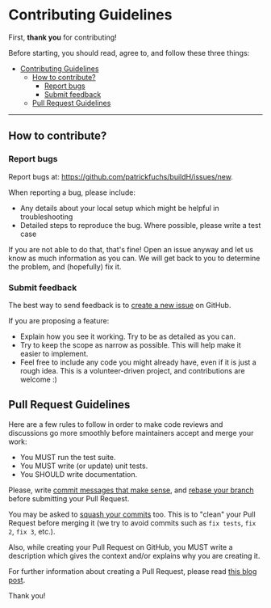 # Contributing Guidelines

First, **thank you** for contributing!

Before starting, you should read, agree to, and follow these three things:

- [Contributing Guidelines](#contributing-guidelines)
  - [How to contribute?](#how-to-contribute)
    - [Report bugs](#report-bugs)
    - [Submit feedback](#submit-feedback)
  - [Pull Request Guidelines](#pull-request-guidelines)

---

## How to contribute?

### Report bugs

Report bugs at: https://github.com/patrickfuchs/buildH/issues/new.

When reporting a bug, please include:

* Any details about your local setup which might be helpful in troubleshooting
* Detailed steps to reproduce the bug. Where possible, please write a test case

If you are not able to do that, that's fine! Open an issue anyway and let us
know as much information as you can. We will get back to you to determine the
problem, and (hopefully) fix it.


### Submit feedback

The best way to send feedback is to [create a new
issue](https://github.com/patrickfuchs/buildH/issues/new) on GitHub.

If you are proposing a feature:

* Explain how you see it working. Try to be as detailed as you can.
* Try to keep the scope as narrow as possible. This will help make it easier to
  implement.
* Feel free to include any code you might already have, even if it is
  just a rough idea. This is a volunteer-driven project, and contributions are
  welcome :)


## Pull Request Guidelines

Here are a few rules to follow in order to make code reviews and discussions go
more smoothly before maintainers accept and merge your work:

* You MUST run the test suite.
* You MUST write (or update) unit tests.
* You SHOULD write documentation.

Please, write [commit messages that make
sense](http://tbaggery.com/2008/04/19/a-note-about-git-commit-messages.html),
and [rebase your branch](http://git-scm.com/book/en/Git-Branching-Rebasing)
before submitting your Pull Request.

You may be asked to [squash your
commits](http://gitready.com/advanced/2009/02/10/squashing-commits-with-rebase.html)
too. This is to "clean" your Pull Request before merging it (we try to avoid
commits such as `fix tests`, `fix 2`, `fix 3`, etc.).

Also, while creating your Pull Request on GitHub, you MUST write a description
which gives the context and/or explains why you are creating it.

For further information about creating a Pull Request, please read [this blog
post](http://williamdurand.fr/2013/11/20/on-creating-pull-requests/).

Thank you!
